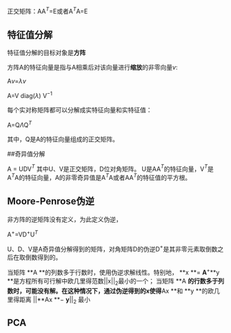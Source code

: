 正交矩阵：AA$^T$=E或者A$^T$A=E

## 特征值分解

特征值分解的目标对象是**方阵**

方阵A的特征向量是指与A相乘后对该向量进行**缩放**的非零向量*v*:

A*v*=$\lambda$*v*

A=V diag($\lambda$) V$^{-1}$

每个实对称矩阵都可以分解成实特征向量和实特征值：

A=Q$\Lambda$Q$^T$

其中，Q是A的特征向量组成的正交矩阵。

##奇异值分解

A = UDV$^T$
其中U、V是正交矩阵，D位对角矩阵。
U是AA$^T$的特征向量，V$^T$是A$^T$A的特征向量，A的非零奇异值是A$^T$A或者AA$^T$的特征值的平方根。

## Moore-Penrose伪逆

非方阵的逆矩阵没有定义，为此定义伪逆，

A$^+$=VD$^+$U$^T$

U、D、V是A奇异值分解得到的矩阵，对角矩阵D的伪逆D$^+$是其非零元素取倒数之后在取倒数得到的。

当矩阵 **A **的列数多于行数时，使用伪逆求解线性。特别地， **x **= **A**$^+$**y **是方程所有可行解中欧几里得范数||x||$_2$最小的一个；
当矩阵 **A **的行数多于列数时，可能没有解。在这种情况下，通过伪逆得到的x使得**Ax **和 **y **的欧几里得距离 ||**Ax **− **y**||$_2$ 最小

## PCA





